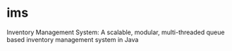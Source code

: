 # ims
Inventory Management System: A scalable, modular, multi-threaded queue based inventory management system in Java
